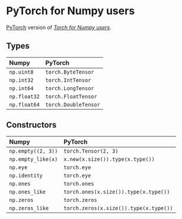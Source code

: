 # PyTorch for Numpy users

[PyTorch](https://github.com/pytorch/pytorch.git) version of [_Torch for Numpy users_](https://github.com/torch/torch7/wiki/Torch-for-Numpy-users).


## Types

| Numpy        | PyTorch              |
|:-------------|:---------------------|
| `np.uint8`   | `torch.ByteTensor`   |
| `np.int32`   | `torch.IntTensor`    |
| `np.int64`   | `torch.LongTensor`   |
| `np.float32` | `torch.FloatTensor`  |
| `np.float64` | `torch.DoubleTensor` |

## Constructors

| Numpy              | PyTorch                                |
|:-------------------|:---------------------------------------|
| `np.empty((2, 3))` | `torch.Tensor(2, 3)`                   |
| `np.empty_like(x)` | `x.new(x.size()).type(x.type())`       |
| `np.eye`           | `torch.eye`                            |
| `np.identity`      | `torch.eye`                            |
| `np.ones`          | `torch.ones`                           |
| `np.ones_like`     | `torch.ones(x.size()).type(x.type())`  |
| `np.zeros`         | `torch.zeros`                          |
| `np.zeros_like`    | `torch.zeros(x.size()).type(x.type())` |


